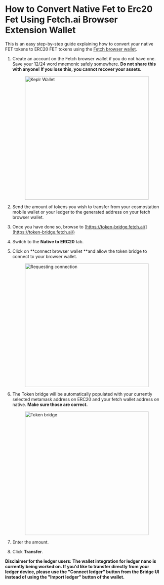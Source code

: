 # How to Convert Native Fet to Erc20 Fet Using Fetch.ai Browser Extension Wallet

This is an easy step-by-step guide explaining how to convert your native FET tokens to ERC20 FET tokens using the [Fetch browser wallet](https://bit.ly/3G31QII).

1. Create an account on the Fetch browser wallet if you do not have one.
   Save your 12/24 word mnemonic safely somewhere.
    **Do not share this with anyone! If you lose this, you cannot recover your assets.**
     
     <img src="../../images/native_and_erc20/keplr_wallet.png" alt="Keplr Wallet" class="center" style="display: block; margin-left: auto; margin-right: auto;width:400px;">
     
2. Send the amount of tokens you wish to transfer from your cosmostation mobile wallet or your ledger to the generated address on your fetch browser wallet.
3. Once you have done so, browse to [https://token-bridge.fetch.ai/](https://token-bridge.fetch.ai/)
4. Switch to the **Native to ERC20** tab.
5. Click on **connect browser wallet **and allow the token bridge to connect to your browser wallet.
   
    <img src="../../images/native_and_erc20/connect_to_keplr.png" alt="Requesting connection" class="center" style="display: block; margin-left: auto; margin-right: auto;width:400px;">
    
6. The Token bridge will be automatically populated with your currently selected metamask address on ERC20 and your fetch wallet address on native. 
    **Make sure those are correct.**
     
     <img src="../../images/native_and_erc20/token_bridge.png" alt="Token bridge" class="center" style="display: block; margin-left: auto; margin-right: auto;width:400px;">

7. Enter the amount.
8. Click **Transfer**.

**Disclaimer for the ledger users: The wallet integration for ledger nano is currently being worked on. If you'd like to transfer directly from your ledger device, please use the "Connect ledger" button from the Bridge UI instead of using the "Import ledger" button of the wallet.**
